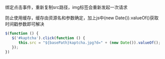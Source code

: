 绑定点击事件，重新复制src路径，img标签会重新发起一次请求

防止使用缓存，缓存由资源名和参数确定，加上js中(new Date()).valueOf()获取时间戳参数即可解决

```javascript
$(function () {
   $('#kaptcha').click(function () {
      this.src = "${basePath}kaptcha.jpg?d=" + (new Date()).valueOf();
   });
})
```





